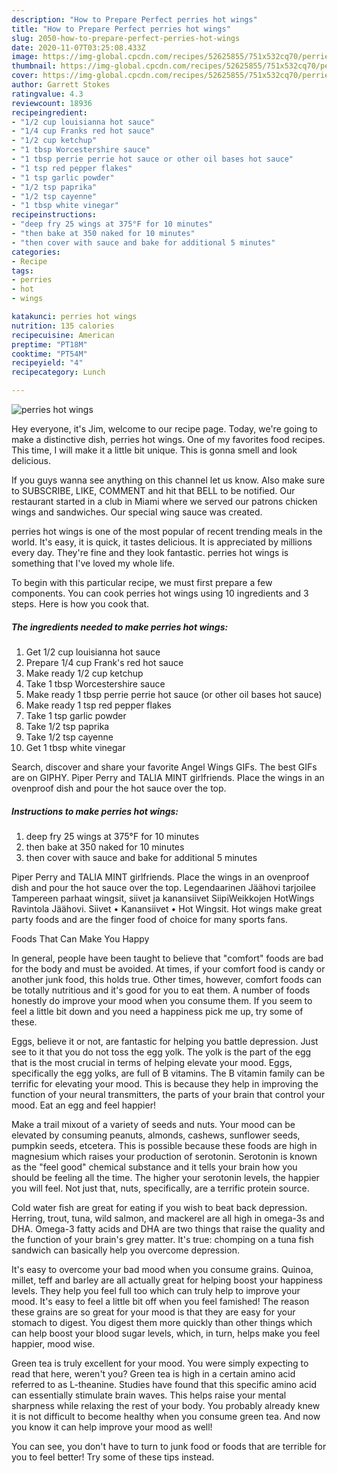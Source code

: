 ```yaml
---
description: "How to Prepare Perfect perries hot wings"
title: "How to Prepare Perfect perries hot wings"
slug: 2050-how-to-prepare-perfect-perries-hot-wings
date: 2020-11-07T03:25:08.433Z
image: https://img-global.cpcdn.com/recipes/52625855/751x532cq70/perries-hot-wings-recipe-main-photo.jpg
thumbnail: https://img-global.cpcdn.com/recipes/52625855/751x532cq70/perries-hot-wings-recipe-main-photo.jpg
cover: https://img-global.cpcdn.com/recipes/52625855/751x532cq70/perries-hot-wings-recipe-main-photo.jpg
author: Garrett Stokes
ratingvalue: 4.3
reviewcount: 18936
recipeingredient:
- "1/2 cup louisianna hot sauce"
- "1/4 cup Franks red hot sauce"
- "1/2 cup ketchup"
- "1 tbsp Worcestershire sauce"
- "1 tbsp perrie perrie hot sauce or other oil bases hot sauce"
- "1 tsp red pepper flakes"
- "1 tsp garlic powder"
- "1/2 tsp paprika"
- "1/2 tsp cayenne"
- "1 tbsp white vinegar"
recipeinstructions:
- "deep fry 25 wings at 375°F for 10 minutes"
- "then bake at 350 naked for 10 minutes"
- "then cover with sauce and bake for additional 5 minutes"
categories:
- Recipe
tags:
- perries
- hot
- wings

katakunci: perries hot wings 
nutrition: 135 calories
recipecuisine: American
preptime: "PT18M"
cooktime: "PT54M"
recipeyield: "4"
recipecategory: Lunch

---
```



![perries hot wings](https://img-global.cpcdn.com/recipes/52625855/751x532cq70/perries-hot-wings-recipe-main-photo.jpg)

Hey everyone, it's Jim, welcome to our recipe page. Today, we're going to make a distinctive dish, perries hot wings. One of my favorites food recipes. This time, I will make it a little bit unique. This is gonna smell and look delicious.

If you guys wanna see anything on this channel let us know. Also make sure to SUBSCRIBE, LIKE, COMMENT and hit that BELL to be notified. Our restaurant started in a club in Miami where we served our patrons chicken wings and sandwiches. Our special wing sauce was created.

perries hot wings is one of the most popular of recent trending meals in the world. It's easy, it is quick, it tastes delicious. It is appreciated by millions every day. They're fine and they look fantastic. perries hot wings is something that I've loved my whole life.


To begin with this particular recipe, we must first prepare a few components. You can cook perries hot wings using 10 ingredients and 3 steps. Here is how you cook that.

<!--inarticleads1-->

##### The ingredients needed to make perries hot wings:

1. Get 1/2 cup louisianna hot sauce
1. Prepare 1/4 cup Frank&#39;s red hot sauce
1. Make ready 1/2 cup ketchup
1. Take 1 tbsp Worcestershire sauce
1. Make ready 1 tbsp perrie perrie hot sauce (or other oil bases hot sauce)
1. Make ready 1 tsp red pepper flakes
1. Take 1 tsp garlic powder
1. Take 1/2 tsp paprika
1. Take 1/2 tsp cayenne
1. Get 1 tbsp white vinegar


Search, discover and share your favorite Angel Wings GIFs. The best GIFs are on GIPHY. Piper Perry and TALIA MINT girlfriends. Place the wings in an ovenproof dish and pour the hot sauce over the top. 

<!--inarticleads2-->

##### Instructions to make perries hot wings:

1. deep fry 25 wings at 375°F for 10 minutes
1. then bake at 350 naked for 10 minutes
1. then cover with sauce and bake for additional 5 minutes


Piper Perry and TALIA MINT girlfriends. Place the wings in an ovenproof dish and pour the hot sauce over the top. Legendaarinen Jäähovi tarjoilee Tampereen parhaat wingsit, siivet ja kanansiivet SiipiWeikkojen HotWings Ravintola Jäähovi. Siivet • Kanansiivet • Hot Wingsit. Hot wings make great party foods and are the finger food of choice for many sports fans. 

Foods That Can Make You Happy


In general, people have been taught to believe that "comfort" foods are bad for the body and must be avoided. At times, if your comfort food is candy or another junk food, this holds true. Other times, however, comfort foods can be totally nutritious and it's good for you to eat them. A number of foods honestly do improve your mood when you consume them. If you seem to feel a little bit down and you need a happiness pick me up, try some of these.

Eggs, believe it or not, are fantastic for helping you battle depression. Just see to it that you do not toss the egg yolk. The yolk is the part of the egg that is the most crucial in terms of helping elevate your mood. Eggs, specifically the egg yolks, are full of B vitamins. The B vitamin family can be terrific for elevating your mood. This is because they help in improving the function of your neural transmitters, the parts of your brain that control your mood. Eat an egg and feel happier!

Make a trail mixout of a variety of seeds and nuts. Your mood can be elevated by consuming peanuts, almonds, cashews, sunflower seeds, pumpkin seeds, etcetera. This is possible because these foods are high in magnesium which raises your production of serotonin. Serotonin is known as the "feel good" chemical substance and it tells your brain how you should be feeling all the time. The higher your serotonin levels, the happier you will feel. Not just that, nuts, specifically, are a terrific protein source.

Cold water fish are great for eating if you wish to beat back depression. Herring, trout, tuna, wild salmon, and mackerel are all high in omega-3s and DHA. Omega-3 fatty acids and DHA are two things that raise the quality and the function of your brain's grey matter. It's true: chomping on a tuna fish sandwich can basically help you overcome depression. 

It's easy to overcome your bad mood when you consume grains. Quinoa, millet, teff and barley are all actually great for helping boost your happiness levels. They help you feel full too which can truly help to improve your mood. It's easy to feel a little bit off when you feel famished! The reason these grains are so great for your mood is that they are easy for your stomach to digest. You digest them more quickly than other things which can help boost your blood sugar levels, which, in turn, helps make you feel happier, mood wise.

Green tea is truly excellent for your mood. You were simply expecting to read that here, weren't you? Green tea is high in a certain amino acid referred to as L-theanine. Studies have found that this specific amino acid can essentially stimulate brain waves. This helps raise your mental sharpness while relaxing the rest of your body. You probably already knew it is not difficult to become healthy when you consume green tea. And now you know it can help improve your mood as well!

You can see, you don't have to turn to junk food or foods that are terrible for you to feel better! Try  some  of  these  tips  instead.

